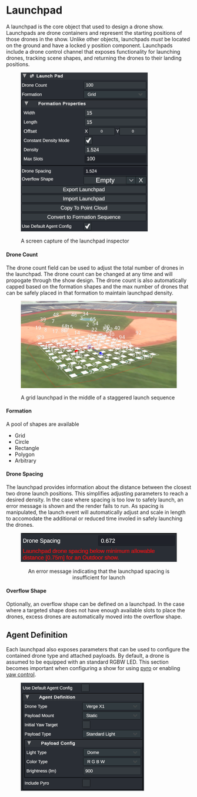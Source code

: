# Launchpad

A launchpad is the core object that used to design a drone show. Launchpads are drone containers and represent the starting positions of those drones in the show. Unlike other objects, launchpads _must_ be located on the ground and have a locked y position component. Launchpads include a drone control channel that exposes functionality for launching drones, tracking scene shapes, and returning the drones to their landing positions.

<figure><img src="../../../.gitbook/assets/image (2) (1).png" alt="" width="345"><figcaption><p>A screen capture of the launchpad inspector</p></figcaption></figure>

#### Drone Count

The drone count field can be used to adjust the total number of drones in the launchpad. The drone count can be changed at any time and will propogate through the show design. The drone count is also automatically capped based on the formation shapes and the max number of drones that can be safely placed in that formation to maintain launchpad density.

<figure><img src="../../../.gitbook/assets/image (3) (1).png" alt=""><figcaption><p>A grid launchpad in the middle of a staggered launch sequence</p></figcaption></figure>

#### Formation

A pool of shapes are available&#x20;

* Grid
* Circle
* Rectangle
* Polygon
* Arbitrary

#### Drone Spacing

The launchpad provides information about the distance between the closest two drone launch positions. This simplifies adjusting parameters to reach a desired density. In the case where spacing is too low to safely launch, an error message is shown and the render fails to run. As spacing is manipulated, the launch event will automatically adjust and scale in length to accomodate the additional or reduced time involed in safely launching the drones.

<div align="center" data-full-width="true"><figure><img src="../../../.gitbook/assets/image (5) (1).png" alt="" width="495"><figcaption><p>An error message indicating that the launchpad spacing is insufficient for launch</p></figcaption></figure></div>

#### Overflow Shape

Optionally, an overflow shape can be defined on a launchpad. In the case where a targeted shape does not have enough available slots to place the drones, excess drones are automatically moved into the overflow shape.

## Agent Definition

Each launchpad also exposes parameters that can be used to configure the contained drone type and attached payloads. By default, a drone is assumed to be equipped with an standard RGBW LED. This section becomes important when configuring a show for using [pyro](../../../drone-show-technology/fireworks-and-drone-shows.md) or enabling [yaw control](../advanced-topics/yaw-control.md).

<figure><img src="../../../.gitbook/assets/image (4) (1).png" alt="" width="335"><figcaption></figcaption></figure>
